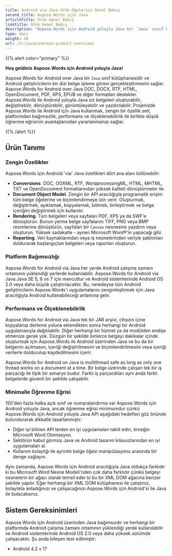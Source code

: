 ```yaml
---
title: Android via Java Ürün Öğelerini Genel Bakış
second_title: Aspose.Words için Java
articleTitle: Ürün Genel Bakış
linktitle: Ürün Genel Bakış
description: "Aspose.Words için Android yoluyla Java bir `Java` sınıf kütüphanesidir, bu, Android geliştiricilerinin büyük bir belge işleme görevleri yelpazesini gerçekleştirmelerine olanak sağlar."
type: docs
weight: 10
url: /tr/java/android-product-overview/
---
```


{{% alert color="primary" %}}

**Hoş geldiniz Aspose.Words için Android yoluyla Java!**

Aspose.Words for Android over Java bir `Java` sınıf kütüphanesidir ve Android geliştiricilerin bir dizi belge işleme görevi gerçekleştirmesini sağlar. Aspose.Words for Android over Java DOC, DOCX, RTF, HTML, OpenDocument, PDF, XPS, EPUB ve diğer formatları destekler. Aspose.Words ile Android yoluyla Java siz belgeleri oluşturabilir, değiştirebilir, dönüştürebilir, görüntüleyebilir ve yazdırılabilir. Projenizde Aspose.Words ile Android için Java kullanmak, zengin bir özellik seti, platformdan bağımsızlık, performans ve ölçeklenebilirlik ile birlikte düşük öğrenme eğrisinin avantajlarından yararlanmanızı sağlar.

{{% /alert %}}

## Ürün Tanımı

### Zengin Özellikler

Aspose.Words için Android 'via' Java özellikleri dört ana alanı bölünebilir:

- **Conversions**. DOC, OOXML, RTF, WordprocessingML, HTML, MHTML, TXT ve OpenDocument formatlarından yüksek kaliteli dönüştürmeler ile.
- **Document Object Model**. Zengin bir API aracılığıyla programatik erişim tüm belge öğelerine ve biçimlendirmeye izin verir. Oluşturmak, değiştirmek, ayıklamak, kopyalamak, bölmek, birleştirmek ve belge içeriğini değiştirmek için kullanılır.
- **Rendering**. Tüm belgeleri veya sayfaları PDF, XPS ya da SWF'e dönüştürün. Bunun yerine belge sayfalarını TIFF, PNG veya BMP resimlerine dönüştürün, sayfaları bir `Canvas` nesnesine yazdırın veya oluşturun. Yüksek sadakatle - aynen Microsoft Word®'in yapacağı gibi.
- **Reporting**. Veri kaynaklarından veya iş nesnelerinden veriyle şablonları doldurarak başlangıçtan belgeleri veya raporları oluşturun.

### Platform Bağımsızlığı

Aspose.Words for Android via Java her yerde Android çalışma zamanı ortamının yüklendiği yerlerde kullanılabilir. Aspose.Words for Android via Java Java SE 5, 6 ve 7 için mevcuttur ve Android sistemlerinde Android OS 2.0 veya daha büyük çalıştırılacaktır. Bu, neredeyse tüm Android geliştiricilerin Aspose.Words'ı uygulamalarını zenginleştirmek için Java aracılığıyla Android kullanabileceği anlamına gelir.

### Performans ve Ölçeklenebilirlik

Aspose.Words for Android via Java tek bir JAR arşivi, cihazın içine kopyalanıp derleme yoluna eklendikten sonra herhangi bir Android uygulamasıyla dağıtılabilir. Diğer herhangi bir hizmet ya da modülden endişe etmenize gerek yok. Düzgün bir şekilde binlerce belgeyi dakikalar içinde oluşturmak için Aspose.Words ile Android üzerinden Java ve bu da bir belgenin açılmasını, içeriği değiştirilmesini ve biçimlendirilmesini veya içeriği verilerle doldurulup kaydedilmesini içerir.

Aspose.Words for Android on Java is multithread safe as long as only one thread works on a document at a time. Bir belge üzerinde çalışan tek bir iş parçacığı ile tipik bir senaryo budur. Farklı iş parçacıkları aynı anda farklı belgelerde güvenli bir şekilde çalışabilir.

### Minimalle Öğrenme Eğrisi

150'den fazla halka açık sınıf ve numaralandırma var Aspose.Words için Android yoluyla Java, ancak öğrenme eğrisi minimumdur çünkü Aspose.Words için Android yoluyla Java API aşağıdaki hedefleri göz önünde bulundurarak dikkatle tasarlanmıştır:

- Diğer iyi bilinen API lerden en iyi uygulamaları taklit edin, örneğin Microsoft Word Otomasyon.
- Sektörün kabul görmüş Java ve Android tasarım kılavuzlarından en iyi uygulamaları al.
- Kullanım kolaylığı ile ayrıntılı belge öğesi manipülasyonu arasında bir denge sağlayın.

Aynı zamanda, Aspose.Words için Android aracılığıyla Java oldukça farklıdır ki bu Microsoft Word Nesne Modeli'nden çok daha farklıdır çünkü belgeyi nesnelerin bir ağacı olarak temsil eder ki bu bir XML DOM ağacına benzer şekilde yapılır. Eğer herhangi bir XML DOM kütüphanesi ile çalıştınız, kolaylıkla anladığınızı ve çalışacağınızı Aspose.Words için Android'si ile Java ile bulacaksınız.

## Sistem Gereksinimleri

Aspose.Words için Android üzerinden Java bağımsızdır ve herhangi bir platformda Android çalışma zamanı ortamının yüklendiği yerde kullanılabilir ve Android sistemlerinde Android OS 2.0 veya daha yüksek sürümde çalışacaktır. Şu anda bileşen test edilmiştir:

- Android 4.2 v 17
